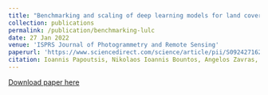 ```yaml
---
title: "Benchmarking and scaling of deep learning models for land cover image classification"
collection: publications
permalink: /publication/benchmarking-lulc
date: 27 Jan 2022
venue: 'ISPRS Journal of Photogrammetry and Remote Sensing'
paperurl: 'https://www.sciencedirect.com/science/article/pii/S0924271622003057'
citation: Ioannis Papoutsis, Nikolaos Ioannis Bountos, Angelos Zavras, Dimitrios Michail, Christos Tryfonopoulos, Benchmarking and scaling of deep learning models for land cover image classification, ISPRS Journal of Photogrammetry and Remote Sensing, Volume 195, 2023, Pages 250-268, ISSN 0924-2716, https://doi.org/10.1016/j.isprsjprs.2022.11.012.
---
```


[Download paper here](https://www.sciencedirect.com/science/article/pii/S0924271622003057)
